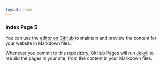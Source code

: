 ```yaml
---
layout: home
---
```

### Index Page 5

You can use the [editor on GitHub](https://github.com/Moxygon/PagesTest/edit/master/README.md) to maintain and preview the content for your website in Markdown files.

Whenever you commit to this repository, GitHub Pages will run [Jekyll](https://jekyllrb.com/) to rebuild the pages in your site, from the content in your Markdown files.
